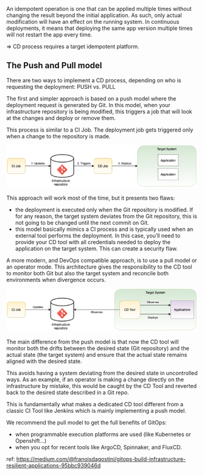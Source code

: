 An idempotent operation is one that can be applied multiple times without changing the result beyond the initial application. As such, only actual modification will have an effect on the running system. In continuous deployments, it means that deploying the same app version multiple times will not restart the app every time.

=> CD process requires a target idempotent platform.

## The Push and Pull model

There are two ways to implement a CD process, depending on who is requesting the deployment: PUSH vs. PULL

The first and simpler approach is based on a push model where the deployment request is generated by Git. In this model, when your infrastructure repository is being modified, this triggers a job that will look at the changes and deploy or remove them.

This process is similar to a CI Job. The deployment job gets triggered only when a change to the repository is made.

![push-model.png](push-model.png)


This approach will work most of the time, but it presents two flaws:

  -  the deployment is executed only when the Git repository is modified. If for any reason, the target system deviates from the Git repository, this is not going to be changed until the next commit on Git.
  -  this model basically mimics a CI process and is typically used when an external tool performs the deployment. In this case, you’ll need to provide your CD tool with all credentials needed to deploy the application on the target system. This can create a security flaw.

A more modern, and DevOps compatible approach, is to use a pull model or an operator mode. This architecture gives the responsibility to the CD tool to monitor both Git but also the target system and reconcile both environments when divergence occurs.

![pull-model.png](pull-model.png)

The main difference from the push model is that now the CD tool will monitor both the drifts between the desired state (Git repository) and the actual state (the target system) and ensure that the actual state remains aligned with the desired state.

This avoids having a system deviating from the desired state in uncontrolled ways. As an example, if an operator is making a change directly on the infrastructure by mistake, this would be caught by the CD Tool and reverted back to the desired state described in a Git repo.

This is fundamentally what makes a dedicated CD tool different from a classic CI Tool like Jenkins which is mainly implementing a push model.

We recommend the pull model to get the full benefits of GitOps:

  -  when programmable execution platforms are used (like Kubernetes or Openshift…)
  -  when you opt for recent tools like ArgoCD, Spinnaker, and FluxCD.

ref: https://medium.com/@franoisdagostini/gitops-build-infrastructure-resilient-applications-95bbc939046d
